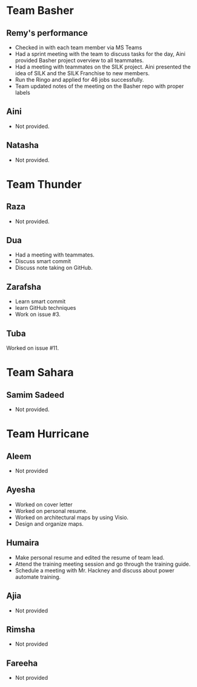 # Team Basher
## Remy's performance
-   Checked in with each team member via MS Teams
-   Had a sprint meeting with the team to discuss tasks for the day, Aini provided Basher project overview to all teammates.
-   Had a meeting with teammates on the SILK project. Aini presented the idea of SILK and the SILK Franchise to new members.
-   Run the Ringo and applied for 46 jobs successfully.
-   Team updated notes of the meeting on the Basher repo with proper labels
## Aini 
- Not provided.
## Natasha 
- Not provided.
# Team Thunder
## Raza
- Not provided.
## Dua 
-  Had a meeting with teammates.
- Discuss smart commit
- Discuss note taking on GitHub.
## Zarafsha
- Learn smart commit
- learn GitHub techniques
- Work on issue #3. 
## Tuba
Worked on issue #11.
# Team Sahara
## Samim Sadeed
- Not provided.
# Team Hurricane
## Aleem
- Not provided
## Ayesha
- Worked on cover letter
- Worked on personal resume.
- Worked on architectural maps by using Visio.
- Design and organize maps.
## Humaira 
- Make personal resume and edited the resume of team lead.
- Attend the training meeting session and go through the training guide.
- Schedule a meeting with Mr. Hackney and discuss about power automate training.
## Ajia 
- Not provided
## Rimsha 
- Not provided
## Fareeha
- Not provided
